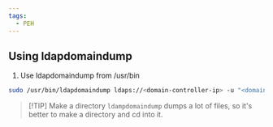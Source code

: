 ```yaml
---
tags:
  - PEH
---
```

## Using ldapdomaindump
1. Use ldapdomaindump from /usr/bin
```bash
sudo /usr/bin/ldapdomaindump ldaps://<domain-controller-ip> -u "<domain\user>" -p "<password>"
```

>[!TIP] Make a directory
>`ldampdomaindump` dumps a lot of files, so it's better to make a directory and cd into it.